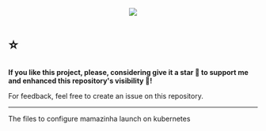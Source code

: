 <p align="center">
  <img src="https://renanfranca.github.io/img/mamazinha-baby-care/github-mamazinha-k8s-image_readme.png" />
</p>

# ⭐
**If you like this project, please, considering give it a star 🌟 to support me and enhanced this repository's visibility 🤩!**

For feedback, feel free to create an issue on this repository.

---
The files to configure mamazinha launch on kubernetes
